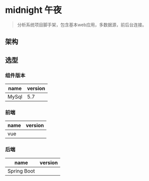 # midnight 午夜

> 分析系统项目脚手架，包含基本web应用，多数据源，前后台连接。

## 架构

## 选型

### 组件版本

|name|version|
|-|-|
|MySql|5.7|

### 前端

|name|version|
|-|-|
|vue||

### 后端

|name|version|
|-|-|
|Spring Boot||